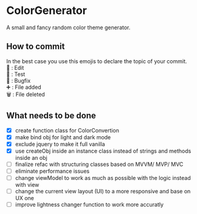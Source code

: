 # ColorGenerator
A small and fancy random color theme generator.

## How to commit

In the best case you use this emojis to declare the topic of your commit.</br>
📝 : Edit</br>
🔧 : Test</br>
🐞 : Bugfix</br>
➕ : File added</br>
🗑️ : File deleted</br>

## What needs to be done

- [x] create function class for ColorConvertion
- [x] make bind obj for light and dark mode
- [x] exclude jquery to make it full vanilla
- [x] use createObj inside an instance class instead of strings and methods inside an obj
- [ ] finalize refac with structuring classes based on MVVM/ MVP/ MVC
- [ ] eliminate performance issues
- [ ] change viewModel to work as much as possible with the logic instead with view
- [ ] change the current view layout (UI) to a more responsive and base on UX one 
- [ ] improve lightness changer function to work more accuratly

